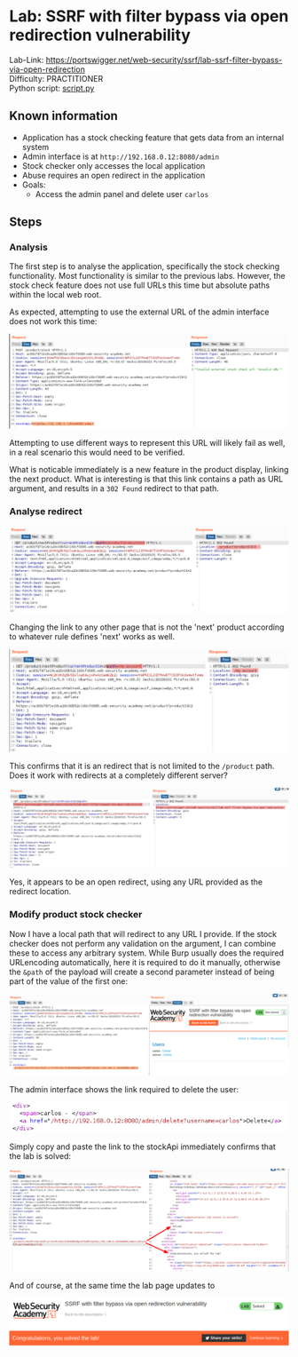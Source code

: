 # Lab: SSRF with filter bypass via open redirection vulnerability

Lab-Link: <https://portswigger.net/web-security/ssrf/lab-ssrf-filter-bypass-via-open-redirection>  
Difficulty: PRACTITIONER  
Python script: [script.py](script.py)  

## Known information

- Application has a stock checking feature that gets data from an internal system
- Admin interface is at `http://192.168.0.12:8080/admin`
- Stock checker only accesses the local application
- Abuse requires an open redirect in the application
- Goals:
  - Access the admin panel and delete user `carlos`

## Steps

### Analysis

The first step is to analyse the application, specifically the stock checking functionality. Most functionality is similar to the previous labs. However, the stock check feature does not use full URLs this time but absolute paths within the local web root.

As expected, attempting to use the external URL of the admin interface does not work this time:

![no_external_urls](img/no_external_urls.png)

Attempting to use different ways to represent this URL will likely fail as well, in a real scenario this would need to be verified.

What is noticable immediately is a new feature in the product display, linking the next product. What is interesting is that this link contains a path as URL argument, and results in a `302 Found` redirect to that path.

### Analyse redirect

![possible_redirect](img/possible_redirect.png)

Changing the link to any other page that is not the 'next' product according to whatever rule defines 'next' works as well.

![redirect_to_different_path](img/redirect_to_different_path.png)

This confirms that it is an redirect that is not limited to the `/product` path. Does it work with redirects at a completely different server?

![open_redirect](img/open_redirect.png)

Yes, it appears to be an open redirect, using any URL provided as the redirect location.

### Modify product stock checker

Now I have a local path that will redirect to any URL I provide. If the stock checker does not perform any validation on the argument, I can combine these to access any arbitrary system. While Burp usually does the required URLencoding automatically, here it is required to do it manually, otherwise the `&path` of the payload will create a second parameter instead of being part of the value of the first one:

![access_admin_interface](img/access_admin_interface.png)

The admin interface shows the link required to delete the user:

![link_to_delete](img/link_to_delete.png)

Simply copy and paste the link to the stockApi immediately confirms that the lab is solved:

![solved](img/solved.png)

And of course, at the same time the lab page updates to

![success](img/success.png)
